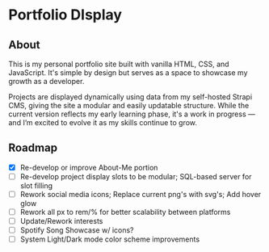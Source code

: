 # Portfolio DIsplay

## About

This is my personal portfolio site built with vanilla HTML, CSS, and JavaScript. It's simple by design but serves as a space to showcase my growth as a developer.

Projects are displayed dynamically using data from my self-hosted Strapi CMS, giving the site a modular and easily updatable structure. While the current version reflects my early learning phase, it's a work in progress — and I’m excited to evolve it as my skills continue to grow.

## Roadmap
- [x] Re-develop or improve About-Me portion
- [ ] Re-develop project display slots to be modular; SQL-based server for slot filling
- [ ] Rework social media icons; Replace current png's with svg's; Add hover glow
- [ ] Rework all px to rem/% for better scalability between platforms
- [ ] Update/Rework interests
- [ ] Spotify Song Showcase w/ icons?
- [ ] System Light/Dark mode color scheme improvements
